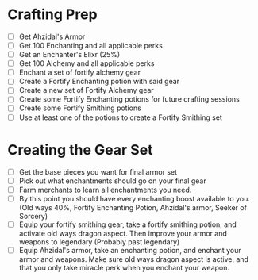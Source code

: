 # Crafting Prep
- [ ] Get Ahzidal's Armor
- [ ] Get 100 Enchanting and all applicable perks
- [ ] Get an Enchanter's Elixr (25%)
- [ ] Get 100 Alchemy and all applicable perks
- [ ] Enchant a set of fortify alchemy gear
- [ ] Create a Fortify Enchanting potion with said gear
- [ ] Create a new set of Fortify Alchemy gear
- [ ] Create some Fortify Enchanting potions for future crafting sessions
- [ ] Create some Fortify Smithing potions
- [ ] Use at least one of the potions to create a Fortify Smithing set
# Creating the Gear Set
- [ ] Get the base pieces you want for final armor set
- [ ] Pick out what enchantments should go on your final gear
- [ ] Farm merchants to learn all enchantments you need.
- [ ] By this point you should have every enchanting boost available to you.  (Old ways 40%, Fortify Enchanting Potion, Ahzidal's armor, Seeker of Sorcery)
- [ ] Equip your fortify smithing gear, take a fortify smithing potion, and activate old ways dragon aspect.  Then improve your armor and weapons to legendary (Probably past legendary)
- [ ] Equip Ahzidal's armor, take an enchanting potion, and enchant your armor and weapons.  Make sure old ways dragon aspect is active, and that you only take miracle perk when you enchant your weapon.
